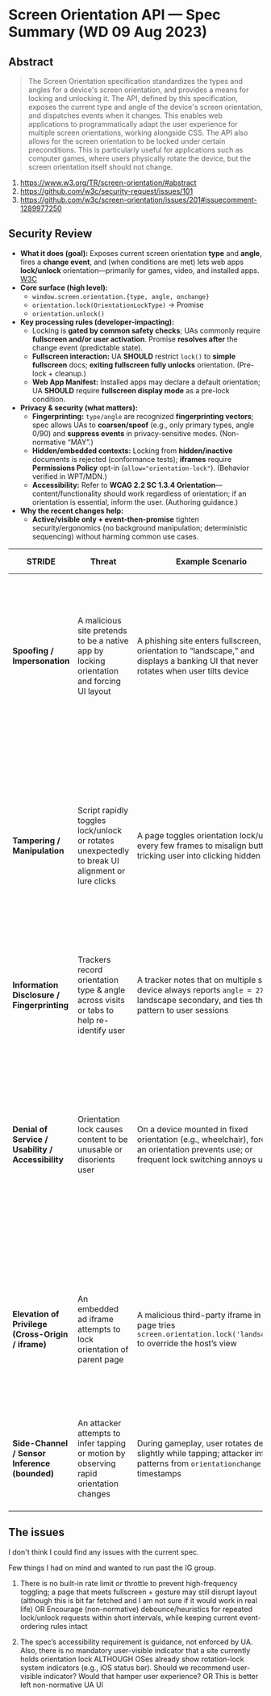 # Screen Orientation API — Spec Summary (WD 09 Aug 2023)

## Abstract

>  The Screen Orientation specification standardizes the types and angles for a device's screen orientation, and provides a means for locking and unlocking it. The API, defined by this specification, exposes the current type and angle of the device's screen orientation, and dispatches events when it changes. This enables web applications to programmatically adapt the user experience for multiple screen orientations, working alongside CSS. The API also allows for the screen orientation to be locked under certain preconditions. This is particularly useful for applications such as computer games, where users physically rotate the device, but the screen orientation itself should not change. 

1. https://www.w3.org/TR/screen-orientation/#abstract 
2. https://github.com/w3c/security-request/issues/101
3. https://github.com/w3c/screen-orientation/issues/201#issuecomment-1289977250



## Security Review

- **What it does (goal):** Exposes current screen orientation **type** and **angle**, fires a **change event**, and (when conditions are met) lets web apps **lock/unlock** orientation—primarily for games, video, and installed apps. [W3C](https://www.w3.org/TR/screen-orientation/)
- **Core surface (high level):**
    - `window.screen.orientation.{type, angle, onchange}`
    - `orientation.lock(OrientationLockType)` → Promise
    - `orientation.unlock()`
- **Key processing rules (developer-impacting):**
    - Locking is **gated by common safety checks**; UAs commonly require **fullscreen and/or user activation**. Promise **resolves after** the change event (predictable state).
    - **Fullscreen interaction:** UA **SHOULD** restrict `lock()` to **simple fullscreen** docs; **exiting fullscreen fully unlocks** orientation. (Pre-lock + cleanup.)
    - **Web App Manifest:** Installed apps may declare a default orientation; UA **SHOULD** require **fullscreen display mode** as a pre-lock condition.
- **Privacy & security (what matters):**
    - **Fingerprinting:** `type/angle` are recognized **fingerprinting vectors**; spec allows UAs to **coarsen/spoof** (e.g., only primary types, angle 0/90) and **suppress events** in privacy-sensitive modes. (Non-normative “MAY”.)
    - **Hidden/embedded contexts:** Locking from **hidden/inactive** documents is rejected (conformance tests); **iframes** require **Permissions Policy** opt-in (`allow="orientation-lock"`). (Behavior verified in WPT/MDN.)
    - **Accessibility:** Refer to **WCAG 2.2 SC 1.3.4 Orientation**—content/functionality should work regardless of orientation; if an orientation is essential, inform the user. (Authoring guidance.)
- **Why the recent changes help:**
    - **Active/visible only + event-then-promise** tighten security/ergonomics (no background manipulation; deterministic sequencing) without harming common use cases.
 


| STRIDE | Threat | Example Scenario | Existing Defense (what is enforced) | Known Gaps / Weaknesses | Reference / Section to check |
|---|---|---|---|---|---|
| **Spoofing / Impersonation** | A malicious site pretends to be a native app by locking orientation and forcing UI layout | A phishing site enters fullscreen, locks orientation to “landscape,” and displays a banking UI that never rotates when user tilts device | UA **SHOULD** restrict `lock()` to simple fullscreen documents; exiting fullscreen triggers “fully unlock” steps. | None | **Spec §9 “Interaction with Fullscreen API”** — “A user agent SHOULD restrict the use of lock() to simple fullscreen documents”, and “When a document exits fullscreen, it also runs the fully unlock the screen orientation steps.” (W3C) |
| **Tampering / Manipulation** | Script rapidly toggles lock/unlock or rotates unexpectedly to break UI alignment or lure clicks | A page toggles orientation lock/unlock every few frames to misalign buttons, tricking user into clicking hidden UI | Only valid enumerated lock types allowed by spec; `lock()` promise is resolved only **after** orientation change event; thus reducing racey UI states, enforcing predictable ordering | There is no built-in rate limit or throttle to prevent high-frequency toggling; a page that meets fullscreen + gesture may still disrupt layout (although this is a bit far-fetched and not sure it would work in real life) **OR** Encourage (non-normative) debounce/heuristics for repeated lock/unlock requests within short intervals, while keeping current event-ordering rules intact | **Spec §5.2 “Locking the screen orientation”** and **§9 “Interaction with Fullscreen API”** define valid lock types and preconditions for lock/unlock behaviors. (W3C) |
| **Information Disclosure / Fingerprinting** | Trackers record orientation type & angle across visits or tabs to help re-identify user | A tracker notes that on multiple sites, a device always reports `angle = 270` in landscape secondary, and ties that pattern to user sessions | Spec recognizes `type` & `angle` as fingerprinting vectors and **permits** browsers to **spoof / quantize** orientation (e.g., only primary types, quantize angles, suppress change events) | None | **Spec §12 “Privacy and Security Considerations”** describes these mitigations. (W3C) |
| **Denial of Service / Usability / Accessibility** | Orientation lock causes content to be unusable or disorients user | On a device mounted in fixed orientation (e.g., wheelchair), forcing an orientation prevents use; or frequent lock switching annoys user | UA auto-unlocks when exiting fullscreen; spec includes **Accessibility Considerations** referencing WCAG’s Orientation Success Criterion, requiring that essential content remain usable regardless of orientation | The spec’s accessibility requirement is **guidance**, not enforced by UA. Also, there is no mandatory user-visible indicator that a site currently holds orientation lock **although OSes already show rotation-lock system indicators** (e.g., iOS status bar). **Should we recommend user-visible indicator? Would that hamper UX? OR leave non-normative UA UI.** | **Spec §11 “Accessibility considerations”** warns developers to support both orientations and advise users. (W3C) |
| **Elevation of Privilege (Cross-Origin / iframe)** | An embedded ad iframe attempts to lock orientation of parent page | A malicious third-party iframe in a page tries `screen.orientation.lock('landscape')` to override the host’s view | UAs should enforce **Permissions Policy** so that iframes by default cannot lock orientation unless explicitly allowed (`allow-orientation-lock`) | None | **Spec §9 “Interaction with Fullscreen API”** hints limiting lock to fullscreen context; embedding/iframe control is convention with **Permissions Policy** (documented in MDN / UA implementation) (W3C) |
| **Side-Channel / Sensor Inference (bounded)** | An attacker attempts to infer tapping or motion by observing rapid orientation changes | During gameplay, user rotates device slightly while tapping; attacker infers patterns from `orientationchange` timestamps | Screen Orientation API gives only **coarse** orientation changes (type + angle), not continuous sensor streams; browsers now **gate DeviceMotion/DeviceOrientation** APIs, reducing side-channel possibility | None (If an implementation erroneously gives more frequent events or intermediate angles, the side-channel risk increases **and is probably a quality bug**.) | **Spec §11 “Accessibility considerations”** (W3C) |


## The issues

I don't think I could find any issues with the current spec.

Few things I had on mind and wanted to run past the IG group.

1. There is no built-in rate limit or throttle to prevent high-frequency toggling; a page that meets fullscreen + gesture may still disrupt layout (although this is bit far fetched and I am not sure if it would work in real life) OR Encourage (non-normative) debounce/heuristics for repeated lock/unlock requests within short intervals, while keeping current event-ordering rules intact

2. The spec’s accessibility requirement is guidance, not enforced by UA. Also, there is no mandatory user-visible indicator that a site currently holds orientation lock ALTHOUGH OSes already show rotation-lock system indicators (e.g., iOS status bar). Should we recommend user-visible indicator? Would that hamper user experience? OR This is better left non-normative UA UI
